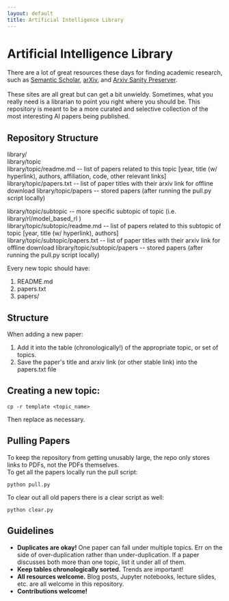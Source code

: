 ```yaml
---
layout: default
title: Artificial Intelligence Library
---
```


# Artificial Intelligence Library
There are a lot of great resources these days for finding academic research, such as <a href="semanticscholar.org">Semantic Scholar</a>, <a href="https://arxiv.org/">arXiv</a>, and <a href="http://www.arxiv-sanity.com/">Arxiv Sanity Preserver</a>.<br><br>
These sites are all great but can get a bit unwieldy.  Sometimes, what you really need is a librarian to point you right where you should be.  This repository is meant to be a more curated and selective collection of the most interesting AI papers being published.

## Repository Structure
library/<br>
library/topic<br>
library/topic/readme.md -- list of papers related to this topic [year, title (w/ hyperlink), authors, affiliation, code, other relevant links]<br>
library/topic/papers.txt -- list of paper titles with their arxiv link for offline download
library/topic/papers -- stored papers (after running the pull.py script locally)<br>

library/topic/subtopic -- more specific subtopic of topic (i.e. library/rl/model_based_rl )<br>
library/topic/subtopic/readme.md -- list of papers related to this subtopic of topic [year, title (w/ hyperlink), authors]<br>
library/topic/subtopic/papers.txt -- list of paper titles with their arxiv link for offline download
library/topic/subtopic/papers -- stored papers (after running the pull.py script locally)<br>

Every new topic should have:
1. README.md
2. papers.txt
3. papers/

## Structure
When adding a new paper:
1. Add it into the table (chronologically!) of the appropriate topic, or set of topics.
2. Save the paper's title and arxiv link (or other stable link) into the papers.txt file

## Creating a new topic:
```
cp -r template <topic_name>
```
Then replace as necessary.

## Pulling Papers
To keep the repository from getting unusably large, the repo only stores links to PDFs, not the PDFs themselves.<br>
To get all the papers locally run the pull script:
```
python pull.py
```

To clear out all old papers there is a clear script as well:
```
python clear.py
```

## Guidelines
* **Duplicates are okay!**  One paper can fall under multiple topics.  Err on the side of over-duplication rather than under-duplication.  If a paper discusses both more than one topic, list it under all of them.</li>
* **Keep tables chronologically sorted.** Trends are important!
* **All resources welcome.** Blog posts, Jupyter notebooks, lecture slides, etc. are all welcome in this repository. 
* **Contributions welcome!** 

